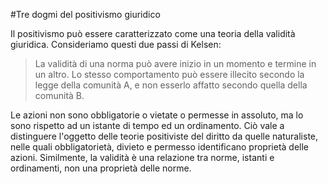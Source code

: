 #Tre dogmi del positivismo giuridico

Il positivismo può essere caratterizzato come una teoria della validità giuridica. Consideriamo questi due passi di Kelsen:

> La validità di una norma può avere inizio in un momento e termine in un altro.
> Lo stesso comportamento può essere illecito secondo la legge della comunità A, e non esserlo affatto secondo quella della comunità B.

Le azioni non sono obbligatorie o vietate o permesse in assoluto, ma lo sono rispetto ad un istante di tempo ed un ordinamento. Ciò vale a distinguere l'oggetto delle teorie positiviste del diritto da quelle naturaliste, nelle quali obbligatorietà, divieto e permesso identificano proprietà delle azioni.
Similmente, la validità è una relazione tra norme, istanti e ordinamenti, non una proprietà delle norme.
